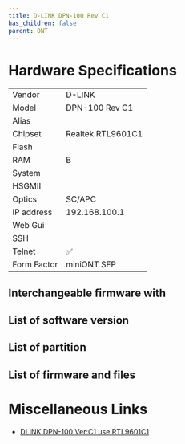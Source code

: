 ```yaml
---
title: D-LINK DPN-100 Rev C1
has_children: false
parent: ONT
---
```


# Hardware Specifications

|             |                   |
| ----------- | ----------------- |
| Vendor      | D-LINK            |
| Model       | DPN-100 Rev C1    |
| Alias       |                   |
| Chipset     | Realtek RTL9601C1 |
| Flash       |                   |
| RAM         | B                 |
| System      |                   |
| HSGMII      |                   |
| Optics      | SC/APC            |
| IP address  | 192.168.100.1     |
| Web Gui     |                   |
| SSH         |                   |
| Telnet      | ✅                |
| Form Factor | miniONT SFP       |


## Interchangeable firmware with
## List of software version
## List of partition
## List of firmware and files
# Miscellaneous Links

- [DLINK DPN-100 Ver:C1 use RTL9601C1](https://github.com/Anime4000/RTL960x/issues/2)
